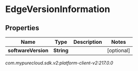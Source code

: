 # EdgeVersionInformation


## Properties

| Name | Type | Description | Notes |
| ------------ | ------------- | ------------- | ------------- |
| **softwareVersion** | **String** |  |  [optional] |




_com.mypurecloud.sdk.v2:platform-client-v2:217.0.0_
